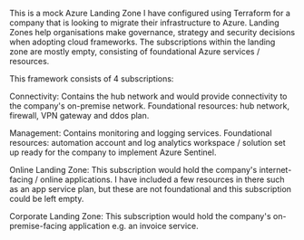 This is a mock Azure Landing Zone I have configured using Terraform for a company that is looking to migrate their infrastructure to Azure.
Landing Zones help organisations make governance, strategy and security decisions when adopting cloud frameworks.
The subscriptions within the landing zone are mostly empty, consisting of foundational Azure services / resources.

This framework consists of 4 subscriptions:

Connectivity:
Contains the hub network and would provide connectivity to the company's on-premise network.
Foundational resources: hub network, firewall, VPN gateway and ddos plan.

Management:
Contains monitoring and logging services.
Foundational resources: automation account and log analytics workspace / solution set up ready for the company to implement Azure Sentinel.

Online Landing Zone:
This subscription would hold the company's internet-facing / online applications.
I have included a few resources in there such as an app service plan, but these are not foundational and this subscription could be left empty.

Corporate Landing Zone:
This subscription would hold the company's on-premise-facing application e.g. an invoice service.
